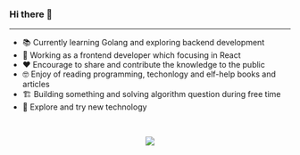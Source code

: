 
### Hi there 👋

---

- 📚 Currently learning Golang and exploring backend development
- 💼 Working as a frontend developer which focusing in React
- ❤️ Encourage to share and contribute the knowledge to the public
- 🤓 Enjoy of reading programming, techonlogy and elf-help books and articles
- 🏗️ Building something and solving algorithm question during free time
- 🔎 Explore and try new technology

<br />

<p align="center">
<img align="center" src="https://github-readme-stats.vercel.app/api?username=weehong&show_icons=true&title_color=fff&icon_color=79ff97&text_color=9f9f9f&bg_color=151515" />
</p>
  
<!--
**WeeHong/WeeHong** is a ✨ _special_ ✨ repository because its `README.md` (this file) appears on your GitHub profile.

Here are some ideas to get you started:

- 🔭 I’m currently working on ...
- 🌱 I’m currently learning ...
- 👯 I’m looking to collaborate on ...
- 🤔 I’m looking for help with ...
- 💬 Ask me about ...
- 📫 How to reach me: ...
- 😄 Pronouns: ...
- ⚡ Fun fact: ...
-->

